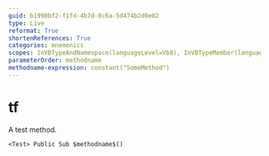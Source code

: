 ```yaml
---
guid: b1998bf2-f1fd-4b7d-8c6a-5d474b2d0e02
type: Live
reformat: True
shortenReferences: True
categories: mnemonics
scopes: InVBTypeAndNamespace(languageLevel=Vb8), InVBTypeMember(languageLevel=Vb8)
parameterOrder: methodname
methodname-expression: constant("SomeMethod")
---
```


# tf

A test method.

```
<Test> Public Sub $methodname$()
```
